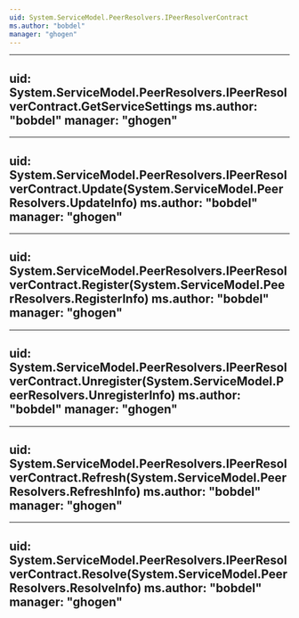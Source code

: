 ```yaml
---
uid: System.ServiceModel.PeerResolvers.IPeerResolverContract
ms.author: "bobdel"
manager: "ghogen"
---
```


---
uid: System.ServiceModel.PeerResolvers.IPeerResolverContract.GetServiceSettings
ms.author: "bobdel"
manager: "ghogen"
---

---
uid: System.ServiceModel.PeerResolvers.IPeerResolverContract.Update(System.ServiceModel.PeerResolvers.UpdateInfo)
ms.author: "bobdel"
manager: "ghogen"
---

---
uid: System.ServiceModel.PeerResolvers.IPeerResolverContract.Register(System.ServiceModel.PeerResolvers.RegisterInfo)
ms.author: "bobdel"
manager: "ghogen"
---

---
uid: System.ServiceModel.PeerResolvers.IPeerResolverContract.Unregister(System.ServiceModel.PeerResolvers.UnregisterInfo)
ms.author: "bobdel"
manager: "ghogen"
---

---
uid: System.ServiceModel.PeerResolvers.IPeerResolverContract.Refresh(System.ServiceModel.PeerResolvers.RefreshInfo)
ms.author: "bobdel"
manager: "ghogen"
---

---
uid: System.ServiceModel.PeerResolvers.IPeerResolverContract.Resolve(System.ServiceModel.PeerResolvers.ResolveInfo)
ms.author: "bobdel"
manager: "ghogen"
---
